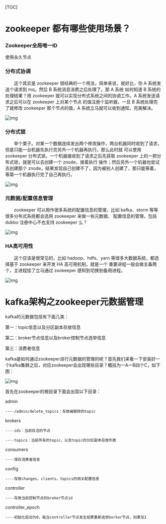[TOC]



# zookeeper 都有哪些使用场景？

### Zookeeper全局唯一ID

使用永久节点

### **分布式协调**

　　这个其实是 zookeeper 很经典的一个用法，简单来说，就好比，你 A 系统发送个请求到 mq，然后 B 系统消息消费之后处理了。那 A 系统
如何知道 B 系统的处理结果？用 zookeeper 就可以实现分布式系统之间的协调工作。A 系统发送请求之后可以在 zookeeper 上对某个节点
的值注册个监听器，一旦 B 系统处理完了就修改 zookeeper 那个节点的值，A 系统立马就可以收到通知，完美解决。

![img](https://pic4.zhimg.com/80/v2-b65219de88bb12af544593e51fa0a2e7_1440w.webp)

### **分布式锁**

　　举个栗子。对某一个数据连续发出两个修改操作，两台机器同时收到了请求，但是只能一台机器先执行完另外一个机器再执行。那么此时就
可以使用 zookeeper 分布式锁，一个机器接收到了请求之后先获取 zookeeper 上的一把分布式锁，就是可以去创建一个 znode，接着执行
操作；然后另外一个机器也尝试去创建那个 znode，结果发现自己创建不了，因为被别人创建了，那只能等着，等第一个机器执行完了自己再执行。

![img](https://pic2.zhimg.com/80/v2-0efbf578f49fd401adad3c335b8ebbf5_1440w.webp)

### **元数据/配置信息管理**

　　zookeeper 可以用作很多系统的配置信息的管理，比如 kafka、storm 等等很多分布式系统都会选用 zookeeper 来做一些元数据、
配置信息的管理，包括 dubbo 注册中心不也支持 zookeeper 么？

![img](https://pic2.zhimg.com/80/v2-71c73f5ff9d6ac7e787a75fcb07ef605_1440w.webp)



### **HA高可用性**

　　这个应该是很常见的，比如 hadoop、hdfs、yarn 等很多大数据系统，都选择基于 zookeeper 来开发 HA 高可用机制，就是一个
重要进程一般会做主备两个，主进程挂了立马通过 zookeeper 感知到切换到备用进程。

![img](https://pic4.zhimg.com/80/v2-713980baeaad8be5ea04f2836ee8b817_1440w.webp)



# kafka架构之zookeeper元数据管理

kafka的元数据包括有下面几类：

第一：topic信息以及分区副本存放信息

第二：broker节点信息以及broker控制节点选举信息

第三：消费者信息

kafka是如何通过zookeeper进行元数据的管理的呢？首先我们来看一下安装好一个kafka集群之后，对应zookeeper会出现哪些目录？概括为一A一B四个C，如下图：

![img](https://img-blog.csdn.net/20180529223701601?watermark/2/text/aHR0cHM6Ly9ibG9nLmNzZG4ubmV0L20wXzM4MDAzMTcx/font/5a6L5L2T/fontsize/400/fill/I0JBQkFCMA==/dissolve/70)

首先在zookeeper的根目录下面会出现以下目录：

admin

    ----/admin/delete_topics：存放被删除的topic

brokers

    ----ids：当前存活的节点
    
    ----topics：当前所有的topic，以及topic的分区副本存放列表

consumers

    ----保存消费者信息

config

    ----存放changes，clients，topics的相关配置信息

controller

    ----存放当前控制节点的broker节点id

controller_epoch

    ----初始化启动为0，每当controller节点发生投票重新选举borker节点，则累加1